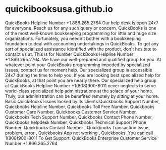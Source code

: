# quickibooksusa.github.io
QuickBooks Helpline Number +1.866.265.2764 Our help desk is open 24x7 for everyone. Reach us for any such query or concern. QuickBooks is one of the most well-known bookkeeping programming for little and huge size organizations. Fortunately, you needn't bother with a bookkeeping foundation to deal with accounting undertakings in QuickBooks. To get any sort of specialized assistance identified with the product, don't hesitate to contact us at. This Is for Number QuickBooks Helpline Number +1.866.265.2764. We have our well-prepared and qualified group for you. At whatever point your QuickBooks programming impeded by specialized issues, contact us for moment help. Our specialized group is accessible 24x7 during the time to help you. If you are looking best specialized help for QuickBooks, at that point you are nearly there. Our specialized help group at QuickBooks Helpline Number +1(808)900-8011 never neglects to serve world-class specialized help administrations at the solace of your home. Truly, our administration can be benefited remotely by sitting at your home. Basic QuickBooks issues looked by its clients:Quickbooks Support Number, Quickbooks Helpline Number, Quickbooks Toll Free Number, Quickbooks Customer Care Number, Quickbooks Customer Service Number, Quickbooks Tech Support Number, Quickbooks Contact Phone Number, Quickbooks helpdesk Number, Quickbooks Technical Support Phone Number. Quickbooks Contact Number , Quickbooks Transaction Issue, problem, error , Quickbooks App not working , Quickbooks. You can call 1(808)900-8011 To Get Support. QuickBooks Enterprise Customer Service Number +1.866.265.2764

